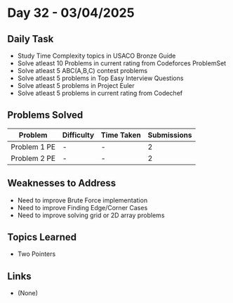# Day 32 - 03/04/2025

## Daily Task
- Study Time Complexity topics in USACO Bronze Guide 
- Solve atleast 10 Problems in current rating from Codeforces ProblemSet 
- Solve atleast 5 ABC(A,B,C) contest problems 
- Solve atleast 5 problems in Top Easy Interview Questions
- Solve atleast 5 problems in Project Euler 
- Solve atleast 5 problems in current rating from Codechef

## Problems Solved
| Problem                           | Difficulty | Time Taken   | Submissions |
|-----------------------------------|------------|--------------|-------------|
| Problem 1 PE                      | -          |   -          | 2           |
| Problem 2 PE                      | -          |   -          | 2           |


## Weaknesses to Address
- Need to improve Brute Force implementation 
- Need to improve Finding Edge/Corner Cases 
- Need to improve solving grid or 2D array problems   


## Topics Learned
- Two Pointers

## Links
- (None)